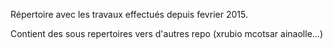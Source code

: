Répertoire avec les travaux effectués depuis fevrier 2015.

Contient des sous repertoires vers d'autres repo (xrubio mcotsar ainaolle...) 



